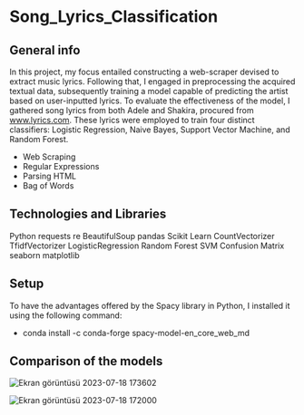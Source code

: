 # Song_Lyrics_Classification

## General info

In this project, my focus entailed constructing a web-scraper devised to extract music lyrics. Following that, I engaged in preprocessing
the acquired textual data, subsequently training a model capable of predicting the artist based on user-inputted lyrics. To evaluate the 
effectiveness of the model, I gathered song lyrics from both Adele and Shakira, procured from www.lyrics.com. These lyrics were employed 
to train four distinct classifiers: Logistic Regression, Naive Bayes, Support Vector Machine, and Random Forest.

- Web Scraping
- Regular Expressions
- Parsing HTML
- Bag of Words

## Technologies and Libraries

Python
requests
re
BeautifulSoup
pandas
Scikit Learn
CountVectorizer
TfidfVectorizer
LogisticRegression
Random Forest
SVM
Confusion Matrix
seaborn
matplotlib

## Setup

To have the advantages offered by the Spacy library in Python, I installed it using the following command: 

- conda install -c conda-forge spacy-model-en_core_web_md

## Comparison of the models

![Ekran görüntüsü 2023-07-18 173602](https://github.com/dkurt15/Song_Lyrics_Classification/assets/107654840/adeca08f-2489-453a-b090-febb8bf7f8dd)

![Ekran görüntüsü 2023-07-18 172000](https://github.com/dkurt15/Song_Lyrics_Classification/assets/107654840/6bfa2c82-1512-4423-900b-b48a294c4482)





